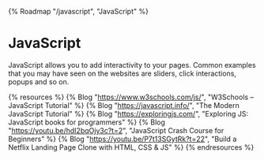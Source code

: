 {% Roadmap "/javascript", "JavaScript" %}

# JavaScript

JavaScript allows you to add interactivity to your pages. Common examples that you may have seen on the websites are sliders, click interactions, popups and so on.

{% resources %}
  {% Blog "https://www.w3schools.com/js/", "W3Schools – JavaScript Tutorial" %}
  {% Blog "https://javascript.info/", "The Modern JavaScript Tutorial" %}
  {% Blog "https://exploringjs.com/", "Exploring JS: JavaScript books for programmers" %}
  {% Blog "https://youtu.be/hdI2bqOjy3c?t=2", "JavaScript Crash Course for Beginners" %}
  {% Blog "https://youtu.be/P7t13SGytRk?t=22", "Build a Netflix Landing Page Clone with HTML, CSS & JS" %}
{% endresources %}
